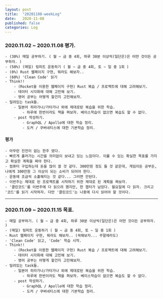 ```yaml
---
layout: post
title:  "20201108-weekLog"
date:   2020-11-08
published: false
categories: Log
---
```

### 2020.11.02 ~ 2020.11.08 평가.
    - (30%) 매일 공부하기. ( 월 ~ 금 중 4회, 하루 30분 이상씩(일단은)은 어떤 것이든 공부하자. )  
    - (50%) (매일) 링피트 운동하기 ( 월 ~ 금 중 4회, 토 ~ 일 중 1회 )
    - (0%) Rust 웹페이지 구현, 뭐라도 해보자..  
    - (60%) 'Clean Code' 읽기  
    - Think!!  
        - (Rocket을 이용한 웹페이지 구현) Rust 복습 / 프로젝트에 대해 고려해보기.  
        - 데이터 시각화에 대해 고민해 보기.  
        - 영어 공부는 어떻게 할건지 고민해보자.  
    - 밀려있는 task들.
        - 일본어 히라가나/가타가나 외에 제대로된 복습을 위한 학습.  
            - 하루에 한번이라도 책을 펴보자. 베이스학습이 없으면 복습도 할 수 없다.  
        - post 작성하기.  
            - GraphQL / Apollo에 대한 학습 정리.  
            - 도커 / 쿠버네티스에 대한 기본학습 정리.  


#### 평가
    - 아무런 진전이 없는 한주 였다.  
    - 빠르게 흘러가는 시간을 의미없이 보내고 있는 느낌이다. 이룰 수 있는 확실한 목표를 가지고 확실한 계획을 짜야 한다.  
    - 컴퓨터 구입하는데 돈을 많이 쓸 것 같다. 300만원 정도 들 것 같은데, 게임이든 공부든, 나에게 300만원 그 이상이 되는 소비가 되어야 한다.  
    - 운동에 조금씩 소흘해지는 것 같다... 그러면 안된다.  
    - 이번주는 제대로 된 프로젝트를 시작하기 위한 제대로 된 계획을 짜보자.  
    - '클린코드'를 이번주에 다 읽으려 했지만, 한 챕터가 남았다. 월요일에 다 읽자. 크리고 '코드'를 읽기 시작하자. 다만 '클린코드'는 나중에 다시 읽어야 할 것이다.  

---

### 2020.11.09 ~ 2020.11.15 목표.
    - 매일 공부하기. ( 월 ~ 금 중 4회, 하루 30분 이상씩(일단은)은 어떤 것이든 공부하자. )  
    - (매일) 링피트 운동하기 ( 월 ~ 금 중 4회, 토 ~ 일 중 1회 )
    - Rust 웹페이지 구현, 뭐라도 해보자.. (꼭해보자... 주말에라도)  
    - 'Clean Code' 읽고, 'Code' 학습 시작.    
    - Think!!  
        - (Rocket을 이용한 웹페이지 구현) Rust 복습 / 프로젝트에 대해 고려해보기.  
        - 데이터 시각화에 대해 고민해 보기.  
        - 영어 공부는 어떻게 할건지 고민해보자.  
    - 밀려있는 task들.
        - 일본어 히라가나/가타가나 외에 제대로된 복습을 위한 학습.  
            - 하루에 한번이라도 책을 펴보자. 베이스학습이 없으면 복습도 할 수 없다.  
        - post 작성하기.  
            - GraphQL / Apollo에 대한 학습 정리.  
            - 도커 / 쿠버네티스에 대한 기본학습 정리.  